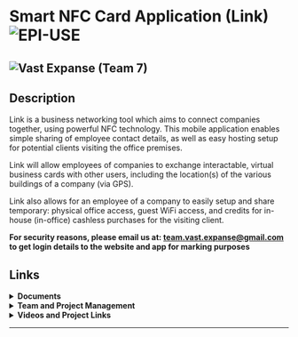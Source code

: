 # Smart NFC Card Application (Link) ![EPI-USE](https://i.imgur.com/0C8kjiS.png)
![Vast Expanse](https://i.imgur.com/UguHSwG.png) (Team 7)
---
## Description
Link is a business networking tool which aims to connect companies together, using powerful NFC technology. This mobile application enables simple sharing of employee contact details, as well as easy hosting setup for potential clients visiting the office premises.

Link will allow employees of companies to exchange interactable, virtual business cards with other users, including the location(s) of the various buildings of a company (via GPS). 

Link also allows for an employee of a company to easily setup and share temporary: physical office access, guest WiFi access, and credits for in-house (in-office) cashless purchases for the visiting client.

**For security reasons, please email us at:  <a href="mailto:team.vast.expanse@gmail.com">team.vast.expanse@gmail.com</a> to get login details to the website and app for marking purposes**

## Links

<details>
  <summary><b>Documents</b></summary> <br>

  <a href="https://drive.google.com/open?id=1ay1wd_N4rkKJamkbREXJMVeAHndVg8Q4" target="_blank">SRS Document</a>

  <a href="https://drive.google.com/open?id=1sxHqut_B0ufqTrAmDPKUBG2HPeg6l9iq" target="_blank">Coding Standards Document</a>

  <a href="https://drive.google.com/file/d/1qPD-8ZHiMs34mC-MJ1clGzw413FvAzJM/view?usp=sharing" target="_blank">Testing Policy</a>

  <a href="https://drive.google.com/open?id=1Bu39yaYqkcFi7-lgHMhodhPux5pG8g_k" target="_blank">User Manual</a>
</details>

<details>
  <summary><b>Team and Project Management</b></summary> <br>
  
  <a href="https://app.zenhub.com/workspaces/vastexpanseworkspace-5cc2c99dba27a75ea1e3f5d1/board?repos=182156651" target="_blank">Vast Expanse Project Management tool (Accessed via ZenHub) ![ZenHub](https://i.imgur.com/Qqg8JhO.png)</a>

  <a href="https://drive.google.com/file/d/1bK9SKggZxN7CpH2jFu8W5B72jPnoSX8B/view?usp=sharing" target="_blank">Team Vast Expanse Profiles ![Github](https://i.imgur.com/Xqy7DfH.png)</a>
</details>

<details>
  <summary><b>Videos and Project Links</b></summary> <br>
  
  <a href="https://www.youtube.com/watch?v=-cNhUfKaruU" target="_blank">YouTube: Project Demo (Overview)</a>
  
  <a href="https://www.youtube.com/watch?v=xTzHqBzHMik" target="_blank">YouTube: Project Testing (User Testing)</a>

  <a href="https://smart-nfc-application.herokuapp.com" target="_blank">Website (Backend)</a>

  <a href="https://play.google.com/store/apps/details?id=project.link" target="_blank">Google Play Store (Android App)</a>
</details>

---

